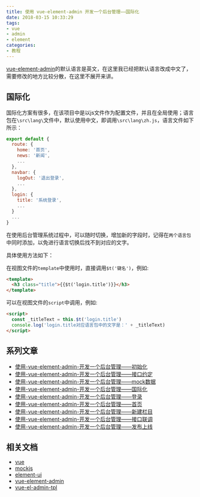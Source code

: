 ```yaml
---
title: 使用 vue-element-admin 开发一个后台管理——国际化
date: 2018-03-15 10:33:29
tags: 
- vue
- admin
- element
categories: 
- 教程
---
```


[vue-element-admin](http://panjiachen.github.io/vue-element-admin)的默认语言是英文，在这里我已经把默认语言改成中文了，需要修改的地方比较分散，在这里不展开来讲。

<!-- more -->

## 国际化

国际化方案有很多，在该项目中是以js文件作为配置文件，并且在全局使用；语言包在`\src\lang\`文件中，默认使用中文，即调用`\src\lang\zh.js`，语言文件如下所示：

```javascript
export default {
  route: {
    home: '首页',
    news: '新闻',
    ...
  },
  navbar: {
    logOut: '退出登录',
    ...
  },
  login: {
    title: '系统登录',
    ...
  }
  ...
}
```

在使用后台管理系统过程中，可以随时切换，增加新的字段时，记得在`两个语言包`中同时添加，以免进行语言切换后找不到对应的文字。

具体使用方法如下：

在视图文件的`template`中使用时，直接调用`$t('键名')`，例如:

```html
<template>
  <h3 class="title">{{$t('login.title')}}</h3>
</template>
```

可以在视图文件的`script`中调用，例如:

```html
<script>
  const _titleText = this.$t('login.title')
  console.log('login.title对应语言包中的文字是：' + _titleText)
</script>
```

## 系列文章

- [使用-vue-element-admin-开发一个后台管理——初始化](/2018/03/12/使用-vue-element-admin-开发一个后台管理——初始化/)
- [使用-vue-element-admin-开发一个后台管理——接口约定](/2018/03/15/使用-vue-element-admin-开发一个后台管理——接口约定/)
- [使用-vue-element-admin-开发一个后台管理——mock数据](/2018/03/15/使用-vue-element-admin-开发一个后台管理——mock数据/)
- [使用-vue-element-admin-开发一个后台管理——国际化](/2018/03/15/使用-vue-element-admin-开发一个后台管理——国际化/)
- [使用-vue-element-admin-开发一个后台管理——登录](/2018/03/15/使用-vue-element-admin-开发一个后台管理——登录/)
- [使用-vue-element-admin-开发一个后台管理——首页](/2018/03/15/使用-vue-element-admin-开发一个后台管理——首页/)
- [使用-vue-element-admin-开发一个后台管理——新建栏目](/2018/03/15/使用-vue-element-admin-开发一个后台管理——新建栏目/)
- [使用-vue-element-admin-开发一个后台管理——接口联调](/2018/03/15/使用-vue-element-admin-开发一个后台管理——接口联调/)
- [使用-vue-element-admin-开发一个后台管理——发布上线](/2018/03/15/使用-vue-element-admin-开发一个后台管理——发布上线/)

## 相关文档

- [vue](https://vuefe.cn/v2/guide/)
- [mockjs](http://mockjs.com/)
- [element-ui](http://element-cn.eleme.io/)
- [vue-element-admin](https://panjiachen.github.io/vue-element-admin-site/)
- [vue-el-admin-tpl](https://github.com/fredwei/vue-el-admin-tpl)